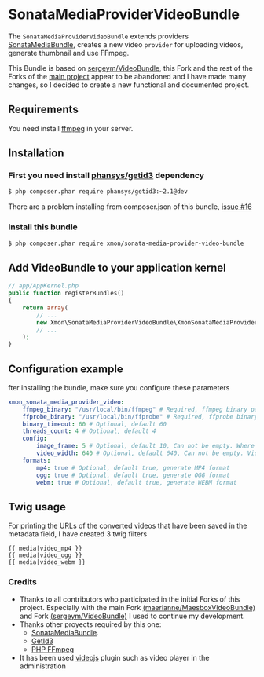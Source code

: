 SonataMediaProviderVideoBundle
==============================

The ``SonataMediaProviderVideoBundle`` extends providers [SonataMediaBundle](https://github.com/sonata-project/SonataMediaBundle), 
creates a new video ``provider`` for uploading videos, generate thumbnail and use FFmpeg.

This Bundle is based on [sergeym/VideoBundle](https://github.com/sergeym/VideoBundle), 
this Fork and the rest of the Forks of the [main project](https://github.com/maerianne/MaesboxVideoBundle) 
appear to be abandoned and I have made many changes, so I decided to 
create a new functional and documented project.

## Requirements

You need install [ffmpeg](https://www.ffmpeg.org/) in your server.

## Installation

### First you need install [phansys/getid3](https://github.com/phansys/GetId3) dependency
```sh
$ php composer.phar require phansys/getid3:~2.1@dev
```
There are a problem installing from composer.json of this bundle, [issue #16](https://github.com/phansys/GetId3/issues/16)

### Install this bundle
```sh
$ php composer.phar require xmon/sonata-media-provider-video-bundle 
```

## Add VideoBundle to your application kernel
```php
// app/AppKernel.php
public function registerBundles()
{
    return array(
        // ...
        new Xmon\SonataMediaProviderVideoBundle\XmonSonataMediaProviderVideoBundle(),
        // ...
    );
}
```

## Configuration example

fter installing the bundle, make sure you configure these parameters

```yaml
xmon_sonata_media_provider_video:
    ffmpeg_binary: "/usr/local/bin/ffmpeg" # Required, ffmpeg binary path
    ffprobe_binary: "/usr/local/bin/ffprobe" # Required, ffprobe binary path
    binary_timeout: 60 # Optional, default 60
    threads_count: 4 # Optional, default 4
    config:
        image_frame: 5 # Optional, default 10, Can not be empty. Where the second image capture
        video_width: 640 # Optional, default 640, Can not be empty. Video proportionally scaled to this width
    formats:
        mp4: true # Optional, default true, generate MP4 format
        ogg: true # Optional, default true, generate OGG format
        webm: true # Optional, default true, generate WEBM format
```
## Twig usage

For printing the URLs of the converted videos that have been saved in the metadata field, I have created 3 twig filters

```twig
{{ media|video_mp4 }}
{{ media|video_ogg }}
{{ media|video_webm }}
```

### Credits

 - Thanks to all contributors who participated in the initial Forks of this project. Especially with the main Fork [(maerianne/MaesboxVideoBundle)](https://github.com/maerianne/MaesboxVideoBundle) and Fork [(sergeym/VideoBundle)](https://github.com/sergeym/VideoBundle) I used to continue my development.
 - Thanks other proyects required by this one:
	 - [SonataMediaBundle](https://github.com/sonata-project/SonataMediaBundle).
	 - [GetId3](https://github.com/phansys/GetId3)
	 - [PHP FFmpeg](https://github.com/PHP-FFMpeg/PHP-FFMpeg)
 - It has been used [videojs](http://videojs.com/) plugin such as video player in the administration